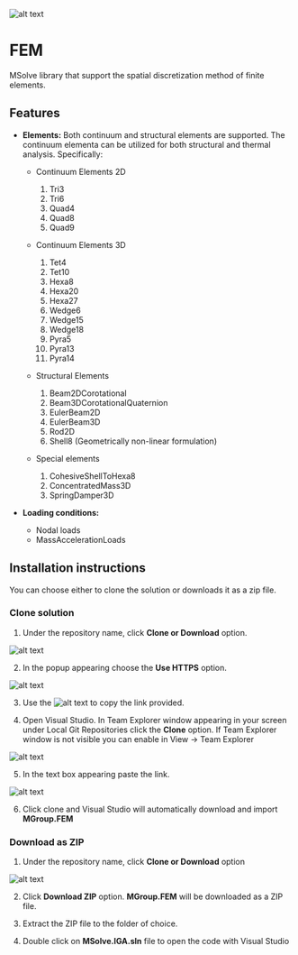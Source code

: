 ![alt text](http://mgroup.ntua.gr/wp-content/uploads/2018/05/MGroup52.png "MGroup")

# FEM
MSolve library that support the spatial discretization method of finite elements.

## Features

- **Elements:** Both continuum and structural elements are supported. The continuum elementa can be utilized for both structural and thermal analysis. Specifically:
  * Continuum Elements 2D
    1. Tri3
    2. Tri6
    3. Quad4
    4. Quad8
    5. Quad9
   
  * Continuum Elements 3D
    1. Tet4
    2. Tet10
    3. Hexa8
    4. Hexa20
    5. Hexa27
    6. Wedge6
    7. Wedge15
    8. Wedge18
    9. Pyra5
    10. Pyra13
    11. Pyra14 
    
  * Structural Elements
    1. Beam2DCorotational
    2. Beam3DCorotationalQuaternion
    3. EulerBeam2D
    4. EulerBeam3D
    5. Rod2D
    6. Shell8 (Geometrically non-linear formulation)
    
  * Special elements
    1. CohesiveShellToHexa8
    2. ConcentratedMass3D
    3. SpringDamper3D
    
- **Loading conditions:**    
  * Nodal loads
  * MassAccelerationLoads
  

## Installation instructions
You can choose either to clone the solution or downloads it as a zip file.

### Clone solution
1. Under the repository name, click **Clone or Download** option.

![alt text](https://github.com/mgroupntua/MSolve.Edu/blob/master/Images/CloneOrDownload.png "1")

2. In the popup appearing choose the **Use HTTPS** option.

![alt text](https://github.com/mgroupntua/MSolve.Edu/blob/master/Images/2.png "2")

3. Use the ![alt text](https://github.com/mgroupntua/MSolve.Edu/blob/master/Images/3.png "3") to copy the link provided.

4. Open Visual Studio. In Team Explorer window appearing in your screen under Local Git Repositories click the **Clone** option. If Team Explorer window is not visible you can enable in View -> Team Explorer

  ![alt text](https://github.com/mgroupntua/MSolve.Edu/blob/master/Images/4.png "4")
  
5. In the text box appearing paste the link.

 ![alt text](https://github.com/mgroupntua/MSolve.Edu/blob/master/Images/5.png "5")

6. Click clone and Visual Studio will automatically download and import **MGroup.FEM**


### Download as ZIP
1. Under the repository name, click **Clone or Download** option

![alt text](https://github.com/mgroupntua/MSolve.Edu/blob/master/Images/CloneOrDownload.png "1")

2. Click **Download ZIP** option. **MGroup.FEM** will be downloaded as a ZIP file.

3. Extract the ZIP file to the folder of choice.

4. Double click on **MSolve.IGA.sln** file to open the code with Visual Studio
